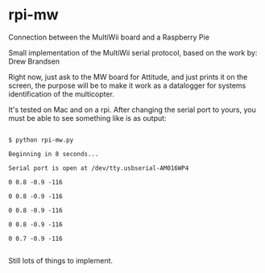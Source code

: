 rpi-mw
======

Connection between the MultiWii board and a Raspberry Pie

Small implementation of the MultiWii serial protocol, based on the work by: Drew Brandsen 

Right now, just ask to the MW board for Attitude, and just prints it on the screen, the purpose will be to make it work as a datalogger for systems identification of the multicopter.

It's tested on Mac and on a rpi. After changing the serial port to yours, you must be able to see something like is as output:

<code>
$ python rpi-mw.py</br>
Beginning in 8 seconds...</br>
Serial port is open at /dev/tty.usbserial-AM016WP4</br>
0 0.8 -0.9 -116</br>
0 0.8 -0.9 -116</br>
0 0.8 -0.9 -116</br>
0 0.8 -0.9 -116</br>
0 0.7 -0.9 -116</br>
</code>

Still lots of things to implement.
